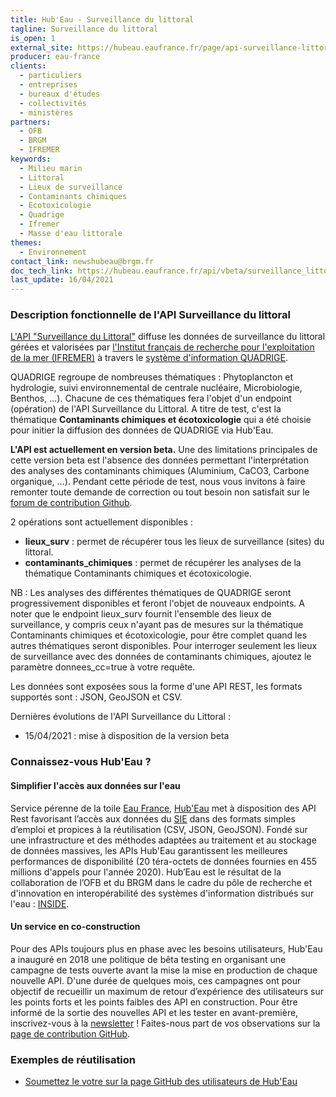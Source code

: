 ```yaml
---
title: Hub'Eau - Surveillance du littoral
tagline: Surveillance du littoral
is_open: 1
external_site: https://hubeau.eaufrance.fr/page/api-surveillance-littoral
producer: eau-france
clients:
  - particuliers
  - entreprises
  - bureaux d'études
  - collectivités
  - ministères
partners:
  - OFB
  - BRGM
  - IFREMER
keywords:
  - Milieu marin
  - Littoral
  - Lieux de surveillance
  - Contaminants chimiques
  - Ecotoxicologie
  - Quadrige
  - Ifremer
  - Masse d'eau littorale
themes: 
  - Environnement
contact_link: newshubeau@brgm.fr
doc_tech_link: https://hubeau.eaufrance.fr/api/vbeta/surveillance_littoral/api-docs
last_update: 16/04/2021
---
```


### Description fonctionnelle de l'API Surveillance du littoral

[L'API "Surveillance du Littoral"](https://hubeau.eaufrance.fr/page/api-surveillance-littoral) diffuse les données de surveillance du littoral gérées et valorisées par [l'Institut français de recherche pour l'exploitation de la mer (IFREMER)](https://wwz.ifremer.fr) à travers le [système d'information QUADRIGE](http://quadrige.eaufrance.fr).  

QUADRIGE regroupe de nombreuses thématiques : Phytoplancton et hydrologie, suivi environnemental de centrale nucléaire, Microbiologie, Benthos, ...). Chacune de ces thématiques fera l'objet d'un endpoint (opération) de l'API Surveillance du Littoral. A titre de test, c'est la thématique **Contaminants chimiques et écotoxicologie** qui a été choisie pour initier la diffusion des données de QUADRIGE via Hub'Eau.  

**L'API est actuellement en version beta.** Une des limitations principales de cette version beta est l'absence des données permettant l'interprétation des analyses des contaminants chimiques (Aluminium, CaCO3, Carbone organique, ...). Pendant cette période de test, nous vous invitons à faire remonter toute demande de correction ou tout besoin non satisfait sur le [forum de contribution Github](http://github.com/BRGM/hubeau/issues).
  
2 opérations sont actuellement disponibles :  

- **lieux_surv** : permet de récupérer tous les lieux de surveillance (sites) du littoral.
- **contaminants_chimiques** : permet de récupérer les analyses de la thématique Contaminants chimiques et écotoxicologie.

NB : Les analyses des différentes thématiques de QUADRIGE seront progressivement disponibles et feront l'objet de nouveaux endpoints. A noter que le endpoint lieux_surv fournit l'ensemble des lieux de surveillance, y compris ceux n'ayant pas de mesures sur la thématique Contaminants chimiques et écotoxicologie, pour être complet quand les autres thématiques seront disponibles. Pour interroger seulement les lieux de surveillance avec des données de contaminants chimiques, ajoutez le paramètre donnees_cc=true à votre requête. 

Les données sont exposées sous la forme d'une API REST, les formats supportés sont : JSON, GeoJSON et CSV.

Dernières évolutions de l'API Surveillance du Littoral :

- 15/04/2021 : mise à disposition de la version beta

### Connaissez-vous Hub'Eau ?

#### Simplifier l'accès aux données sur l'eau

Service pérenne de la toile [Eau France](https://www.eaufrance.fr), [Hub'Eau](https://hubeau.eaufrance.fr/) met à disposition des API Rest favorisant l’accès aux données du [SIE](https://www.eaufrance.fr/donnees) dans des formats simples d’emploi et propices à la réutilisation (CSV, JSON, GeoJSON).
Fondé sur une infrastructure et des méthodes adaptées au traitement et au stockage de données massives, les APIs Hub'Eau garantissent les meilleures performances de disponibilité (20 téra-octets de données fournies en 455 millions d'appels pour l'année 2020).
Hub’Eau est le résultat de la collaboration de l’OFB et du BRGM dans le cadre du pôle de recherche et d'innovation en interopérabilité des systèmes d'information distribués sur l'eau : [INSIDE](http://www.pole-inside.fr/fr).

#### Un service en co-construction

Pour des APIs toujours plus en phase avec les besoins utilisateurs, Hub'Eau a inauguré en 2018 une politique de bêta testing en organisant une campagne de tests ouverte avant la mise la mise en production de chaque nouvelle API.
D'une durée de quelques mois, ces campagnes ont pour objectif de recueillir un maximum de retour d’expérience des utilisateurs sur les points forts et les points faibles des API en construction.
Pour être informé de la sortie des nouvelles API et les tester en avant-première, inscrivez-vous à la [newsletter](https://hubeau.eaufrance.fr/newsletter) !
Faites-nous part de vos observations sur la [page de contribution GitHub](https://github.com/BRGM/hubeau/issues).

### Exemples de réutilisation

- [Soumettez le votre sur la page GitHub des utilisateurs de Hub'Eau](https://github.com/BRGM/hubeau)

